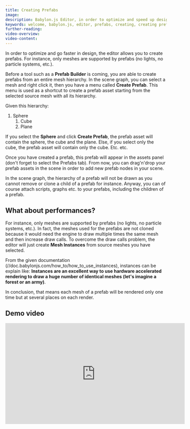 ```yaml
---
title: Creating Prefabs
image: 
description: Babylon.js Editor, in order to optimize and speed up design, allows you to create prefab.
keywords: welcome, babylon.js, editor, prefabs, creating, creating prefabs
further-reading:
video-overview:
video-content:
---
```


In order to optimize and go faster in design, the editor allows you to create prefabs.
For instance, only meshes are supported by prefabs (no lights, no particle systems, etc.).

Before a tool such as a **Prefab Builder** is coming, you are able to create prefabs from an entire mesh hierarchy.
In the scene graph, you can select a mesh and right click it, then you have a menu called **Create Prefab**.
This menu is used as a shortcut to create a prefab asset starting from the selected source mesh with all its hierarchy.

Given this hierarchy:
1. Sphere
    1. Cube
    2. Plane

If you select the **Sphere** and click **Create Prefab**, the prefab asset will contain the sphere, the cube and the plane.
Else, if you select only the cube, the prefab asset will contain only the cube.
Etc. etc.

Once you have created a prefab, this prefab will appear in the assets panel (don't forget to select the Prefabs tab).
From now, you can drag'n'drop your prefab assets in the scene in order to add new prefab nodes in your scene.

In the scene graph, the hierarchy of a prefab will not be drawn as you cannot remove or clone a child of a prefab for instance.
Anyway, you can of course attach scripts, graphs etc. to your prefabs, including the children of a prefab.

## What about performances?
For instance, only meshes are supported by prefabs (no lights, no particle systems, etc.).
In fact, the meshes used for the prefabs are not cloned because it would need the engine to draw multiple times the same mesh and then increase draw calls.
To overcome the draw calls problem, the editor will just create **Mesh Instances** from source meshes you have selected.

From the given documentation (//doc.babylonjs.com/how_to/how_to_use_instances), instances can be explain like: **Instances are an excellent way to use hardware accelerated rendering to draw a huge number of identical meshes (let's imagine a forest or an army)**.

In conclusion, that means each mesh of a prefab will be rendered only one time but at several places on each render.

## Demo video
<iframe width="560" height="315" src="https://www.youtube.com/embed/cIT0NK0amBA" frameborder="0" allow="autoplay; encrypted-media" allowFullScreen></iframe>
